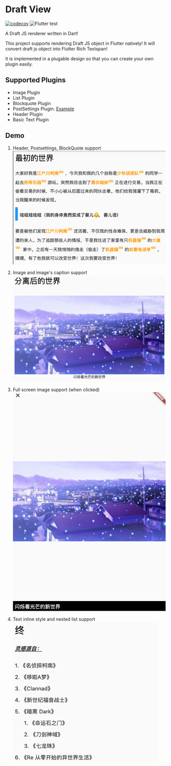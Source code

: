 <!-- @format -->

# Draft View

[![codecov](https://codecov.io/gh/sirily11/flutter_draftview/branch/main/graph/badge.svg?token=MGA0BCKL8P)](https://codecov.io/gh/sirily11/flutter_draftview) ![Flutter test](https://github.com/sirily11/flutter_draftview/workflows/Flutter%20test/badge.svg)

A Draft JS renderer written in Dart!

This project supports rendering Draft JS object in Flutter natively! It will convert draft js object into Flutter Rich Textspan!

It is implemented in a plugable design so that you can create your own plugin easily.

## Supported Plugins

- Image Plugin
- List Plugin
- Blockquote Plugin
- PostSettings Plugin. [Example](https://blog.sirileepage.com/#/post/39)
- Header Plugin
- Basic Text Plugin

## Demo

1. Header, Postsettings, BlockQuote support
   ![image1](./images/1.png)

2. Image and image's caption support
   ![image2](./images/2.png)

3. Full screen image support (when clicked)
   ![image3](./images/3.png)

4. Text inline style and nested list support
   ![image4](./images/4.png)
